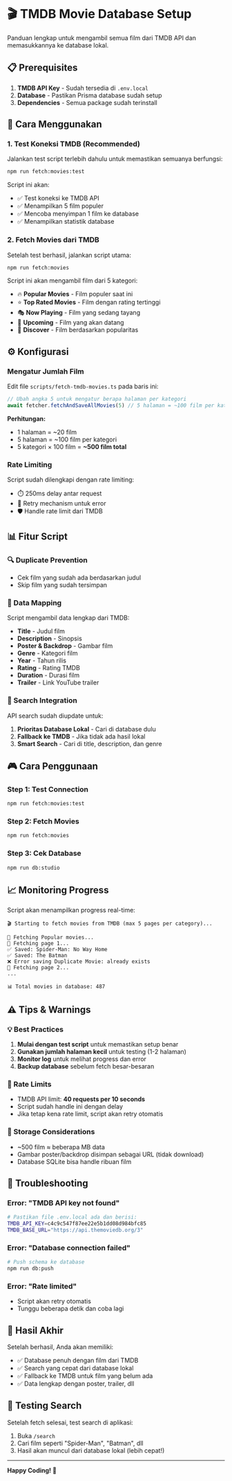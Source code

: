 # 🎬 TMDB Movie Database Setup

Panduan lengkap untuk mengambil semua film dari TMDB API dan memasukkannya ke database lokal.

## 📋 Prerequisites

1. **TMDB API Key** - Sudah tersedia di `.env.local`
2. **Database** - Pastikan Prisma database sudah setup
3. **Dependencies** - Semua package sudah terinstall

## 🚀 Cara Menggunakan

### 1. Test Koneksi TMDB (Recommended)

Jalankan test script terlebih dahulu untuk memastikan semuanya berfungsi:

```bash
npm run fetch:movies:test
```

Script ini akan:
- ✅ Test koneksi ke TMDB API
- ✅ Menampilkan 5 film populer
- ✅ Mencoba menyimpan 1 film ke database
- ✅ Menampilkan statistik database

### 2. Fetch Movies dari TMDB

Setelah test berhasil, jalankan script utama:

```bash
npm run fetch:movies
```

Script ini akan mengambil film dari 5 kategori:
- 🔥 **Popular Movies** - Film populer saat ini
- ⭐ **Top Rated Movies** - Film dengan rating tertinggi
- 🎭 **Now Playing** - Film yang sedang tayang
- 🔮 **Upcoming** - Film yang akan datang
- 🎯 **Discover** - Film berdasarkan popularitas

## ⚙️ Konfigurasi

### Mengatur Jumlah Film

Edit file `scripts/fetch-tmdb-movies.ts` pada baris ini:

```typescript
// Ubah angka 5 untuk mengatur berapa halaman per kategori
await fetcher.fetchAndSaveAllMovies(5) // 5 halaman = ~100 film per kategori
```

**Perhitungan:**
- 1 halaman = ~20 film
- 5 halaman = ~100 film per kategori
- 5 kategori × 100 film = **~500 film total**

### Rate Limiting

Script sudah dilengkapi dengan rate limiting:
- ⏱️ 250ms delay antar request
- 🔄 Retry mechanism untuk error
- 🛡️ Handle rate limit dari TMDB

## 📊 Fitur Script

### 🔍 Duplicate Prevention
- Cek film yang sudah ada berdasarkan judul
- Skip film yang sudah tersimpan

### 📝 Data Mapping
Script mengambil data lengkap dari TMDB:
- **Title** - Judul film
- **Description** - Sinopsis
- **Poster & Backdrop** - Gambar film
- **Genre** - Kategori film
- **Year** - Tahun rilis
- **Rating** - Rating TMDB
- **Duration** - Durasi film
- **Trailer** - Link YouTube trailer

### 🎯 Search Integration

API search sudah diupdate untuk:
1. **Prioritas Database Lokal** - Cari di database dulu
2. **Fallback ke TMDB** - Jika tidak ada hasil lokal
3. **Smart Search** - Cari di title, description, dan genre

## 🎮 Cara Penggunaan

### Step 1: Test Connection
```bash
npm run fetch:movies:test
```

### Step 2: Fetch Movies
```bash
npm run fetch:movies
```

### Step 3: Cek Database
```bash
npm run db:studio
```

## 📈 Monitoring Progress

Script akan menampilkan progress real-time:

```
🎬 Starting to fetch movies from TMDB (max 5 pages per category)...

📂 Fetching Popular movies...
📄 Fetching page 1...
✅ Saved: Spider-Man: No Way Home
✅ Saved: The Batman
❌ Error saving Duplicate Movie: already exists
📄 Fetching page 2...
...

📊 Total movies in database: 487
```

## ⚠️ Tips & Warnings

### 💡 Best Practices
1. **Mulai dengan test script** untuk memastikan setup benar
2. **Gunakan jumlah halaman kecil** untuk testing (1-2 halaman)
3. **Monitor log** untuk melihat progress dan error
4. **Backup database** sebelum fetch besar-besaran

### 🚨 Rate Limits
- TMDB API limit: **40 requests per 10 seconds**
- Script sudah handle ini dengan delay
- Jika tetap kena rate limit, script akan retry otomatis

### 💾 Storage Considerations
- ~500 film ≈ beberapa MB data
- Gambar poster/backdrop disimpan sebagai URL (tidak download)
- Database SQLite bisa handle ribuan film

## 🔧 Troubleshooting

### Error: "TMDB API key not found"
```bash
# Pastikan file .env.local ada dan berisi:
TMDB_API_KEY=c4c9c547f87ee22e5b1dd08d984bfc85
TMDB_BASE_URL="https://api.themoviedb.org/3"
```

### Error: "Database connection failed"
```bash
# Push schema ke database
npm run db:push
```

### Error: "Rate limited"
- Script akan retry otomatis
- Tunggu beberapa detik dan coba lagi

## 🎉 Hasil Akhir

Setelah berhasil, Anda akan memiliki:
- ✅ Database penuh dengan film dari TMDB
- ✅ Search yang cepat dari database lokal
- ✅ Fallback ke TMDB untuk film yang belum ada
- ✅ Data lengkap dengan poster, trailer, dll

## 📱 Testing Search

Setelah fetch selesai, test search di aplikasi:
1. Buka `/search`
2. Cari film seperti "Spider-Man", "Batman", dll
3. Hasil akan muncul dari database lokal (lebih cepat!)

---

**Happy Coding! 🚀**
